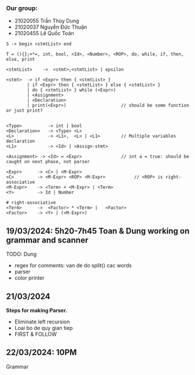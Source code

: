 
### Our group: 

- 21020055 Trần Thùy Dung 
- 21020037 Nguyễn Đức Thuận 
- 21020455 Lê Quốc Toản

```
S -> begin <stmtList> end

T = (){};+*=, int, bool, <Id>, <Number>, <ROP>, do, while, if, then, else, print

<stmtList>    ->  <stmt>;<stmtList> | epsilon

<stmt>  -> if <Expr> then { <stmtList> }
        | if <Expr> then { <stmtList> } else { <stmtList> } 
        | do { <stmtList> } while (<Expr>)
        | <Assignment>
        | <Declaration>
        | print(<Expr>)                     // should be some function or just print?


<Type>          -> int | bool
<Declaration>   -> <Type> <L>
<L>             -> <L1>,  <L> | <L1>        // Multiple variables declaration
<L1>            -> <Id> | <Assign-stmt> 

<Assignment> -> <Id> = <Expr>               // int a = true: should be caught on next phase, not parser

```


```
<Expr>      -> <C> | <M-Expr>
<C>         -> <M-Expr> <ROP> <M-Expr>           // <ROP> is right-associative
<M-Expr>    -> <Term> + <M-Expr> | <Term>
<Y>         -> Id | Number

# right-associative
<Term>      ->  <Factor> * <Term> |   <Factor> 
<Factor>    -> <Y> | (<M-Expr>) 
```

## 19/03/2024: 5h20-7h45 Toan & Dung working on grammar and scanner
TODO:  Dung

- regex for comments: van de do split() cac words
- parser
- color printer

## 21/03/2024

**Steps for making Parser.**

- Eliminate left recursion
- Loai bo de quy gian tiep
- FIRST & FOLLOW

## 22/03/2024: 10PM
Grammar
